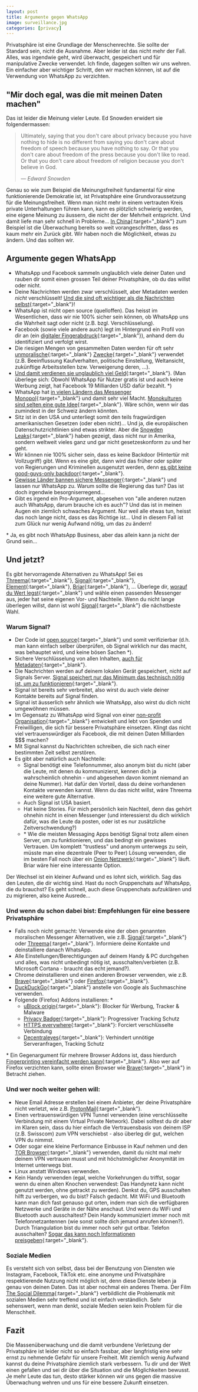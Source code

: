 ```yaml
---
layout: post
title: Argumente gegen WhatsApp
image: surveillance.jpg
categories: [privacy]
---
```


Privatsphäre ist eine Grundlage der Menschenrechte. Sie sollte der Standard sein, nicht die Ausnahme. Aber leider ist das nicht mehr der Fall. Alles, was irgendwie geht, wird überwacht, gespeichert und für manipulative Zwecke verwendet.
Ich finde, dagegen sollten wir uns wehren. Ein einfacher aber wichtiger Schritt, den wir machen können, ist auf die Verwendung von WhatsApp zu verzichten.

## "Mir doch egal, was die mit meinen Daten machen"
Das ist leider die Meinung vieler Leute. Ed Snowden erwidert sie folgendermassen:

> Ultimately, saying that you don't care about privacy because you have nothing to hide is no different from saying you don't care about freedom of speech because you have nothing to say. Or that you don't care about freedom of the press because you don't like to read. Or that you don't care about freedom of religion because you don't believe in God. 
> 
> &mdash; <cite>Edward Snowden</cite>

Genau so wie zum Beispiel die Meinungsfreiheit fundamental für eine funktionierende Demokratie ist, ist Privatsphäre eine Grundvoraussetzung für die Meinungsfreiheit. Wenn man nicht mehr in einem vertrauten Kreis private Unterhaltungen führen kann, kann es plötzlich schwierig werden, eine eigene Meinung zu äussern, die nicht der der Mehrheit entspricht. Und damit liefe man sehr schnell in Probleme... [In China](https://en.wikipedia.org/wiki/Mass_surveillance_in_China){:target="_blank"} zum Beispiel ist die Überwachung bereits so weit vorangeschritten, dass es kaum mehr ein Zurück gibt. Wir haben noch die Möglichkeit, etwas zu ändern. Und das sollten wir.

## Argumente gegen WhatsApp
- WhatsApp und Facebook sammeln unglaublich viele deiner Daten und rauben dir somit einen grossen Teil deiner Privatsphäre, ob du das willst oder nicht. 
- Deine Nachrichten werden zwar verschlüsselt, aber Metadaten werden _nicht_ verschlüsselt! [Und die sind oft wichtiger als die Nachrichten selbst](https://ssd.eff.org/en/module/why-metadata-matters){:target="_blank"}!
- WhatsApp ist nicht open source (quelloffen). Das heisst im Wesentlichen, dass wir nie 100% sicher sein können, ob WhatsApp uns die Wahrheit sagt oder nicht (z.B. bzgl. Verschlüsselung).
- Facebook (sowie viele andere auch) legt im Hintergrund ein Profil von dir an (ein [digitaler Fingerabdruck](https://ssd.eff.org/en/module/what-fingerprinting#0){:target="_blank"}), anhand dem du identifiziert und verfolgt wirst.
- Die riesigen Mengen von gesammelten Daten werden für oft sehr [unmoralische](https://www.theguardian.com/technology/2014/jul/02/facebook-apologises-psychological-experiments-on-users){:target="_blank"} [Zwecke](https://en.wikipedia.org/wiki/Facebook%E2%80%93Cambridge_Analytica_data_scandal){:target="_blank"} verwendet (z.B. Beeinflussung Kaufverhalten, politische Einstellung, Weltansicht, zukünftige Arbeitsstellen bzw. Verweigerung deren, ...).
- [Und damit verdienen sie unglaublich viel Geld](https://protonmail.com/blog/how-big-tech-tracks-users/){:target="_blank"}. (Man überlege sich: Obwohl WhatsApp für Nutzer gratis ist und auch keine Werbung zeigt, hat Facebook 19 Milliarden USD dafür bezahlt. \*)
- WhatsApp hat [in vielen Ländern das Messenger Monopol](https://www.businessofapps.com/data/whatsapp-statistics/){:target="_blank"} und damit sehr viel Macht. [Monokulturen sind selten eine gute Idee](https://hbr.org/2018/03/here-are-all-the-reasons-its-a-bad-idea-to-let-a-few-tech-companies-monopolize-our-data){:target="_blank"}. Wäre schön, wenn wir das zumindest in der Schweiz ändern könnten.
- Sitz ist in den USA und unterliegt somit den teils fragwürdigen amerikanischen Gesetzen (oder eben nicht)... Und ja, die europäischen Datenschutzrichtlinien sind etwas strikter. Aber die [Snowden Leaks](https://www.lawfareblog.com/snowden-revelations){:target="_blank"} haben gezeigt, dass nicht nur in Amerika, sondern weltweit vieles ganz und gar nicht gesetzeskonform zu und her geht.
- Wir können nie 100% sicher sein, dass es keine Backdoor (Hintertür mit Vollzugriff) gibt. Wenn es eine gibt, dann wird das früher oder später von Regierungen und Kriminellen ausgenutzt werden, denn [es gibt keine good-guys-only backdoor](https://www.helpnetsecurity.com/2020/05/26/backdoor-encryption/){:target="_blank"}.
- [Gewisse Länder bannen sichere Messenger](https://signal.org/blog/help-iran-reconnect/){:target="_blank"} und lassen nur WhatsApp zu. Warum sollte die Regierung das tun? Das ist doch irgendwie besorgniserregend...
- Gibt es irgend ein Pro-Argument, abgesehen von "alle anderen nutzen auch WhatsApp, darum brauche ich es auch"? Und das ist in meinen Augen ein ziemlich schwaches Argument. Nur weil alle etwas tun, heisst das noch lange nicht, dass es das Richtige ist... Und in diesem Fall ist zum Glück nur wenig Aufwand nötig, um das zu ändern!

\* Ja, es gibt noch WhatsApp Business, aber das allein kann ja nicht der Grund sein...

## Und jetzt?
Es gibt hervorragende Alternativen zu WhatsApp! Sei es [Threema](https://threema.ch/){:target="_blank"}, [Signal](https://signal.org/){:target="_blank"}, [Element](https://element.io/){:target="_blank"}, [Briar](https://briarproject.org/){:target="_blank"}, ... Überlege dir, [worauf du Wert legst](https://www.eff.org/deeplinks/2018/03/thinking-about-what-you-need-secure-messenger){:target="_blank"} und wähle einen passenden Messenger aus, jeder hat seine eigenen Vor- und Nachteile. Wenn du nicht lange überlegen willst, dann ist wohl [Signal](https://signal.org/){:target="_blank"} die nächstbeste Wahl.

### Warum Signal?
- Der Code ist [open source](https://github.com/signalapp){:target="_blank"} und somit verifizierbar (d.h. man kann einfach selber überprüfen, ob Signal wirklich nur das macht, was behauptet wird, und keine bösen Sachen \*).
- Sichere Verschlüsselung von allen Inhalten, [auch für Metadaten](https://signal.org/blog/sealed-sender/){:target="_blank"}.
- Die Nachrichten werden auf deinem lokalen Gerät gespeichert, nicht auf Signals Server. [Signal speichert nur das Minimum das technisch nötig ist, um zu funktionieren](https://signal.org/legal/){:target="_blank"}.
- Signal ist bereits sehr verbreitet, also wirst du auch viele deiner Kontakte bereits auf Signal finden.
- Signal ist äusserlich sehr ähnlich wie WhatsApp, also wirst du dich nicht umgewöhnen müssen.
- Im Gegensatz zu WhatsApp wird Signal von einer [non-profit Organisation](https://en.wikipedia.org/wiki/Signal_Foundation){:target="_blank"} entwickelt und lebt von Spenden und Freiwilligen, die sich für bessere Privatsphäre einsetzen. Klingt das nicht viel vertrauenswürdiger als Facebook, die mit deinen Daten Milliarden $$$ machen?
- Mit Signal kannst du Nachrichten schreiben, die sich nach einer bestimmten Zeit selbst zerstören.
- Es gibt aber natürlich auch Nachteile:
  - Signal benötigt eine Telefonnummer, also anonym bist du nicht (aber die Leute, mit denen du kommunizierst, kennen dich ja wahrscheinlich ohnehin - und abgesehen davon kommt niemand an deine Nummer). Hat dafür den Vorteil, dass du deine vorhandenen Kontakte verwenden kannst. Wenn du das nicht willst, wäre Threema eine weitere gute Alternative.
  - Auch Signal ist USA basiert.
  - Hat keine Stories. Für mich persönlich kein Nachteil, denn das gehört ohnehin nicht in einen Messenger (und interessierst du dich wirklich dafür, was die Leute da posten, oder ist es nur zusätzliche Zeitverschwendung?)
  - \* Wie die meisten Messaging Apps benötigt Signal trotz allem einen Server, um zu funktionieren, und das bedingt ein gewisses Vertrauen. Um komplett "trustless" und anonym unterwegs zu sein, müsste man eine dezentrale (Peer to Peer) Lösung verwenden, die im besten Fall noch über ein [Onion Netzwerk](https://en.wikipedia.org/wiki/Onion_routing){:target="_blank"} läuft. Briar wäre hier eine interessante Option.

Der Wechsel ist ein kleiner Aufwand und es lohnt sich, wirklich. Sag das den Leuten, die dir wichtig sind. Hast du noch Gruppenchats auf WhatsApp, die du brauchst? Es geht schnell, auch diese Gruppenchats aufzuklären und zu migrieren, also keine Ausrede...

### Und wenn du schon dabei bist: Empfehlungen für eine bessere Privatsphäre
- Falls noch nicht gemacht: Verwende eine der oben genannten moralischen Messenger Alternativen, wie z.B. [Signal](https://signal.org/de/){:target="_blank"} oder [Threema](https://threema.ch/){:target="_blank"}. Informiere deine Kontakte und deinstalliere danach WhatsApp.
- Alle Einstellungen/Berechtigungen auf deinem Handy & PC durchgehen und alles, was nicht unbedingt nötig ist, ausschalten/verbieten (z.B. Microsoft Cortana - braucht das echt jemand?).
- Chrome deinstallieren und einen anderen Browser verwenden, wie z.B. [Brave](https://brave.com/){:target="_blank"} oder [Firefox](https://www.mozilla.org/en-US/firefox/new/){:target="_blank"}.
- [DuckDuckGo](https://duckduckgo.com/){:target="_blank"} anstelle von Google als Suchmaschine verwenden.
- Folgende (Firefox) Addons installieren: \*
  - [uBlock origin](https://addons.mozilla.org/en-US/firefox/addon/ublock-origin/){:target="_blank"}: Blocker für Werbung, Tracker & Malware
  - [Privacy Badger](https://privacybadger.org/){:target="_blank"}: Progressiver Tracking Schutz
  - [HTTPS everywhere](https://www.eff.org/https-everywhere){:target="_blank"}: Forciert verschlüsselte Verbindung
  - [Decentraleyes](https://decentraleyes.org/){:target="_blank"}: Verhindert unnötige Serveranfragen, Tracking Schutz

\* Ein Gegenargument für mehrere Browser Addons ist, dass hierdurch [Fingerprinting vereinfacht werden kann](https://ssd.eff.org/en/module/what-fingerprinting#4){:target="_blank"}. Also wer auf Firefox verzichten kann, sollte einen Browser wie [Brave](https://brave.com/){:target="_blank"} in Betracht ziehen.
 
### Und wer noch weiter gehen will:
- Neue Email Adresse erstellen bei einem Anbieter, der deine Privatsphäre nicht verletzt, wie z.B. [ProtonMail](https://protonmail.com/){:target="_blank"}.
- Einen vertrauenswürdigen VPN Tunnel verwenden (eine verschlüsselte Verbindung mit einem Virtual Private Network). Dabei solltest du dir aber im Klaren sein, dass du hier einfach die Vertrauensbasis von deinem ISP (z.B. Swisscom) zum VPN verschiebst - also überleg dir gut, welchen VPN du nimmst.
- Oder sogar eine kleine Performance Einbusse in Kauf nehmen und den [TOR Browser](https://www.torproject.org/download/){:target="_blank"} verwenden, damit du nicht mal mehr deinem VPN vertrauen musst und mit höchstmöglicher Anonymität im Internet unterwegs bist.
- Linux anstatt Windows verwenden.
- Kein Handy verwenden (egal, welche Vorkehrungen du triffst, sogar wenn du einen alten Knochen verwendest: Das Handynetz kann nicht genutzt werden, ohne getrackt zu werden). Denkst du, GPS ausschalten hilft zu verbergen, wo du bist? Falsch gedacht. Mit WiFi und Bluetooth kann man dich fast genauso gut orten, indem man sich die verfügbaren Netzwerke und Geräte in der Nähe anschaut. Und wenn du WiFi und Bluetooth auch ausschaltest? Dein Handy kommuniziert immer noch mit Telefonnetzantennen (wie sonst sollte dich jemand anrufen können?). Durch Triangulation bist du immer noch sehr gut ortbar. Telefon ausschalten? [Sogar das kann noch Informationen preisgeben](https://ssd.eff.org/en/module/problem-mobile-phones){:target="_blank"}.

### Soziale Medien
Es versteht sich von selbst, dass bei der Benutzung von Diensten wie Instagram, Facebook, TikTok etc. eine anonyme und Privatsphäre respektierende Nutzung nicht möglich ist, denn diese Dienste leben ja genau von deinen Daten. Das ist aber nochmal ein anderes Thema. Der Film [The Social Dilemma](https://www.thesocialdilemma.com/){:target="_blank"} verbildlicht die Problematik mit sozialen Medien sehr treffend und ist einfach verständlich. Sehr sehenswert, wenn man denkt, soziale Medien seien kein Problem für die Menschheit.

## Fazit
Die Massenüberwachung und die damit verbundene Verletzung der Privatsphäre ist leider nicht so einfach fassbar, aber langfristig eine sehr ernst zu nehmende Gefahr für unsere Freiheit.
Mit ziemlich wenig Aufwand kannst du deine Privatsphäre ziemlich stark verbessern. Tu dir und der Welt einen gefallen und sei dir über die Situation und die Möglichkeiten bewusst. Je mehr Leute das tun, desto stärker können wir uns gegen die massive Überwachung wehren und uns für eine bessere Zukunft einsetzen.
